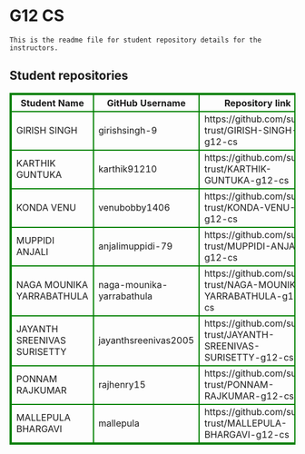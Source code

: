 # G12 CS
    This is the readme file for student repository details for the instructors.
## Student repositories 
<table style="border : 2px solid green; width:100%;">
<tr >
<th style="border : 2px solid green;">Student Name</th>
<th style="border : 2px solid green;">GitHub Username</th>
<th style="border : 2px solid green;">Repository link</th>
</tr>
<tr style="border : 2px solid green;">
<td style="border : 2px solid green;">GIRISH SINGH</td> 

<td style="border : 2px solid green;">girishsingh-9</td> 

<td style="border : 2px solid green;">https://github.com/sure-trust/GIRISH-SINGH-g12-cs</td> 
</tr>

<tr style="border : 2px solid green;">
<td style="border : 2px solid green;">KARTHIK GUNTUKA</td> 

<td style="border : 2px solid green;">karthik91210</td> 

<td style="border : 2px solid green;">https://github.com/sure-trust/KARTHIK-GUNTUKA-g12-cs</td> 
</tr>

<tr style="border : 2px solid green;">
<td style="border : 2px solid green;">KONDA VENU</td> 

<td style="border : 2px solid green;">venubobby1406</td> 

<td style="border : 2px solid green;">https://github.com/sure-trust/KONDA-VENU-g12-cs</td> 
</tr>

<tr style="border : 2px solid green;">
<td style="border : 2px solid green;">MUPPIDI ANJALI</td> 

<td style="border : 2px solid green;">anjalimuppidi-79</td> 

<td style="border : 2px solid green;">https://github.com/sure-trust/MUPPIDI-ANJALI-g12-cs</td> 
</tr>

<tr style="border : 2px solid green;">
<td style="border : 2px solid green;">NAGA MOUNIKA YARRABATHULA</td> 

<td style="border : 2px solid green;">naga-mounika-yarrabathula</td> 

<td style="border : 2px solid green;">https://github.com/sure-trust/NAGA-MOUNIKA-YARRABATHULA-g12-cs</td> 
</tr>

<tr style="border : 2px solid green;">
<td style="border : 2px solid green;">JAYANTH SREENIVAS SURISETTY</td> 

<td style="border : 2px solid green;">jayanthsreenivas2005</td> 

<td style="border : 2px solid green;">https://github.com/sure-trust/JAYANTH-SREENIVAS-SURISETTY-g12-cs</td> 
</tr>

<tr style="border : 2px solid green;">
<td style="border : 2px solid green;">PONNAM RAJKUMAR</td> 

<td style="border : 2px solid green;">rajhenry15</td> 

<td style="border : 2px solid green;">https://github.com/sure-trust/PONNAM-RAJKUMAR-g12-cs</td> 
</tr>

<tr style="border : 2px solid green;">
<td style="border : 2px solid green;">MALLEPULA BHARGAVI</td> 

<td style="border : 2px solid green;">mallepula</td> 

<td style="border : 2px solid green;">https://github.com/sure-trust/MALLEPULA-BHARGAVI-g12-cs</td> 
</tr>
